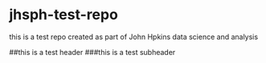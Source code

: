 jhsph-test-repo
===============

this is a test repo created as part of John Hpkins data science and analysis

##this is a test header
###this is a test subheader
